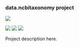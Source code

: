 ### data.ncbitaxonomy project

[![](https://travis-ci.org/bio4j/data.ncbitaxonomy.svg?branch=master)](https://travis-ci.org/bio4j/data.ncbitaxonomy)
<!-- [![](https://img.shields.io/codacy/???.svg)](https://www.codacy.com/app/era7/data.ncbitaxonomy) -->
[![](http://github-release-version.herokuapp.com/github/bio4j/data.ncbitaxonomy/release.svg)](https://github.com/bio4j/data.ncbitaxonomy/releases/latest)
[![](https://img.shields.io/badge/license-AGPLv3-blue.svg)](https://tldrlegal.com/license/gnu-affero-general-public-license-v3-%28agpl-3.0%29)
[![](https://img.shields.io/badge/contact-gitter_chat-dd1054.svg)](https://gitter.im/bio4j/data.ncbitaxonomy)

Project description here.
